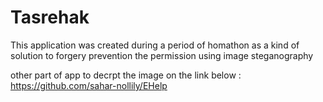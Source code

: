 # Tasrehak
This application was created during a period of homathon as a kind of solution to forgery prevention the permission using image steganography

other part of app to decrpt the image on the link below : 
https://github.com/sahar-nollily/EHelp
